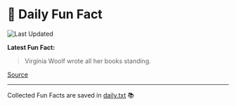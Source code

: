 # 🌟 Daily Fun Fact

![Last Updated](https://img.shields.io/badge/Last_Updated-2025_07_26-blue?style=flat-square)

**Latest Fun Fact:**

> Virginia Woolf wrote all her books standing.

[Source](http://www.djtech.net/humor/useless_facts.htm)

---

Collected Fun Facts are saved in [daily.txt](daily.txt) 📚
